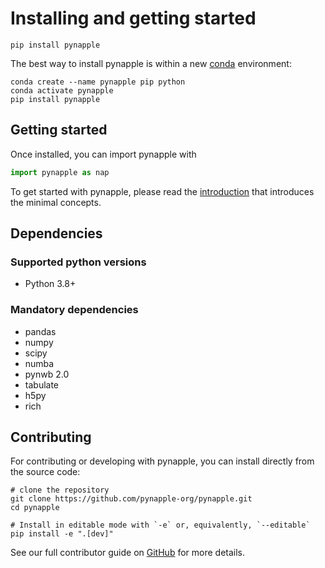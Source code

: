 # Installing and getting started

```
pip install pynapple
```

The best way to install pynapple is within a new [conda](https://docs.conda.io/en/latest/) environment:

```
conda create --name pynapple pip python
conda activate pynapple
pip install pynapple
```

## Getting started


Once installed, you can import pynapple with 

```python
import pynapple as nap
```

To get started with pynapple, please read the [introduction](user_guide/01_introduction_to_pynapple) that introduces the minimal concepts.

## Dependencies


### Supported python versions
  
  - Python 3.8+

### Mandatory dependencies


  -   pandas
  -   numpy
  -   scipy
  -   numba
  -   pynwb 2.0
  -   tabulate
  -   h5py
  -   rich

## Contributing

For contributing or developing with pynapple, you can install directly from the source code:

```
# clone the repository
git clone https://github.com/pynapple-org/pynapple.git
cd pynapple

# Install in editable mode with `-e` or, equivalently, `--editable`
pip install -e ".[dev]"
```

See our full contributor guide on [GitHub](https://github.com/pynapple-org/pynapple) for more details.
